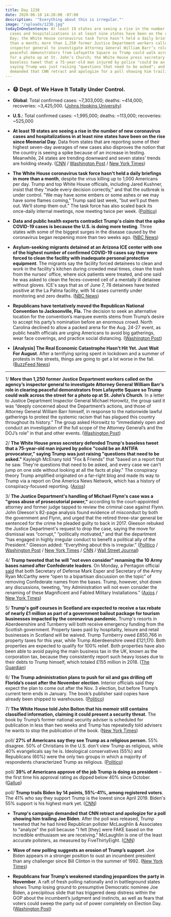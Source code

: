 ```yaml
---
title: Day 1238
date: 2020-06-10 14:28:00 -07:00
description: '"Everything about this is irregular."'
image: "/uploads/1238.jpg"
todayInOneSentence: At least 19 states are seeing a rise in the number of new coronavirus
  cases and hospitalizations in at least nine states have been on the rise since Memorial
  Day; the White House coronavirus task force hasn't held a daily briefings in more
  than a month; more than 1,250 former Justice Department workers called on the agency’s
  inspector general to investigate Attorney General William Barr’s role in clearing
  peaceful demonstrators from Lafayette Square so Trump could walk across the street
  for a photo op at St. John’s Church; the White House press secretary defended Trump's
  baseless tweet that a 75-year-old man injured by police "could be an ANTIFA provocateur,"
  saying Trump was just raising "questions that need to be asked"; and Trump's campaign
  demanded that CNN retract and apologize for a poll showing him trailing Joe Biden.
---
```


* ### 😷 Dept. of We Have It Totally Under Control.

* **Global**: Total confirmed cases: \~7,303,000; deaths: \~414,000; recoveries: \~3,425,000. ([Johns Hopkins University](https://coronavirus.jhu.edu/map.html))

* **U.S.**: Total confirmed cases: \~1,995,000; deaths: \~113,000; recoveries: \~525,000

* **At least 19 states are seeing a rise in the number of new coronavirus cases and hospitalizations in at least nine states have been on the rise since Memorial Day**. Data from states that are reporting some of their highest seven-day averages of new cases also disproves the notion that the country is seeing a spike because of an increase in testing. Meanwhile, 24 states are trending downward and seven states' trends are holding steady. ([CNN](https://www.cnn.com/2020/06/10/health/us-coronavirus-wednesday/index.html) / [Washington Post](https://www.washingtonpost.com/health/2020/06/09/coronavirus-hospitalizations-rising/) / [New York Times](https://www.nytimes.com/interactive/2020/us/coronavirus-us-cases.html))

* **The White House coronavirus task force hasn't held a daily briefings in more than a month**, despite the virus killing up to 1,000 Americans per day. Trump and top White House officials, including Jared Kushner, insist that they "made every decision correctly," and that the outbreak is under control. "We may have some embers or some ashes or we may have some flames coming," Trump said last week, "but we’ll put them out. We’ll stomp them out." The task force has also scaled back its once-daily internal meetings, now meeting twice per week. ([Politico](https://www.politico.com/news/2020/06/10/white-house-stops-talking-about-coronavirus-309993))

* **Data and public health experts contradict Trump's claim that the spike COVID-19 cases is because the U.S. is doing more testing**. Three states with some of the biggest surges in the disease caused by the coronavirus began reopening more than two weeks ago. ([NBC News](https://www.nbcnews.com/politics/donald-trump/fact-check-trump-blames-testing-spike-covid-19-cases-experts-n1228671))

* **Asylum-seeking migrants detained at an Arizona ICE center with one of the highest number of confirmed COVID-19 cases say they were forced to clean the facility with inadequate personal protective equipment**. The migrants say the facility forced detainees to clean and work in the facility's kitchen during crowded meal times, clean the trash from the nurses' office, where sick patients were treated, and one said he was asked to clean the feces-covered cell of a mentally ill detainee without gloves. ICE's says that as of June 7, 78 detainees have tested positive at the La Palma facility, with 14 cases currently under monitoring and zero deaths. ([NBC News](https://www.nbcnews.com/politics/immigration/detained-migrants-say-they-were-forced-clean-covid-infected-ice-n1228831))

* **Republicans have tentatively moved the Republican National Convention to Jacksonville, Fla.** The decision to seek an alternative location for the convention’s marquee events stems from Trump’s desire to accept his party’s nomination before an enormous crowd. North Carolina declined to allow a packed arena for the Aug. 24-27 event, as public health officials are urging Americans to avoid big gatherings, wear face coverings, and practice social distancing. ([Washington Post](https://www.washingtonpost.com/politics/gop-expects-to-move-its-convention-to-jacksonville-after-dispute-with-north-carolina-over-pandemic-safeguards/2020/06/09/8c96e088-aaaa-11ea-a9d9-a81c1a491c52_story.html))

* **\[Analysis\] The Real Economic Catastrophe Hasn’t Hit Yet. Just Wait For August**. After a terrifying spring spent in lockdown and a summer of protests in the streets, things are going to get a lot worse in the fall. ([BuzzFeed News](https://www.buzzfeednews.com/article/tomgara/economy-recession-coronavirus))

---

1/ **More than 1,250 former Justice Department workers called on the agency’s inspector general to investigate Attorney General William Barr’s role in clearing peaceful demonstrators from Lafayette Square so Trump could walk across the street for a photo op at St. John’s Church**. In a letter to Justice Department Inspector General Michael Horowitz, the group said it was “deeply concerned about the Department’s actions, and those of Attorney General William Barr himself, in response to the nationwide lawful gatherings to protest the systemic racism that has plagued this country throughout its history.” The group asked Horowitz to “immediately open and conduct an investigation of the full scope of the Attorney General’s and the DOJ’s role” in that and other events. ([Washington Post](https://www.washingtonpost.com/national-security/more-than-1250-former-justice-dept-workers-call-for-internal-watchdog-to-probe-barr-role-in-clearing-demonstrators-from-lafayette-square/2020/06/10/608827fe-aa73-11ea-9063-e69bd6520940_story.html))

2/ **The White House press secretary defended Trump's baseless tweet that a 75-year-old man injured by police "could be an ANTIFA provocateur," saying Trump was just raising "questions that need to be asked."** Kayleigh McEnany told "Fox & Friends" that "based on a report that he saw. They're questions that need to be asked, and every case we can't jump on one side without looking at all the facts at play." The conspiracy theory Trump amplified originated on a far-right blog and made its way to Trump via a report on One America News Network, which has a history of conspiracy-focused reporting. ([Axios](https://www.axios.com/mcenany-trump-buffalo-protester-tweet-questions-asked-0cd06fc4-cf4f-4bbc-acf4-edfc6856cbe8.html))

3/ **The Justice Department's handling of Michael Flynn's case was a "gross abuse of prosecutorial power,"** according to the court-appointed attorney and former judge tapped to review the criminal case against Flynn. John Gleeson's 82-page analysis found evidence of misconduct by both the government and Flynn, and urged that the retired three-star general be sentenced for the crime he pleaded guilty to back in 2017. Gleeson rebuked the Justice Department's request to drop the case, saying the move for dismissal was “corrupt,” “politically motivated," and that the department “has engaged in highly irregular conduct to benefit a political ally of the President." Gleeson added: “Everything about this is irregular.” ([Politico](https://www.politico.com/news/2020/06/10/gleeson-flynn-sullivan-barr-justice-department-311018) / [Washington Post](https://www.washingtonpost.com/local/legal-issues/michael-flynn-committed-perjury-but-should-not-face-contempt-hearing-court-appointed-counsel-finds/2020/06/10/09dada24-aa81-11ea-9063-e69bd6520940_story.html) / [New York Times](https://www.nytimes.com/2020/06/10/us/politics/john-gleeson-michael-flynn.html) / [CNN](https://edition.cnn.com/2020/06/10/politics/michael-flynn-prosecutor-filing/) / [Wall Street Journal](https://www.wsj.com/articles/outside-lawyer-finds-michael-flynn-committed-perjury-discourages-judge-from-finding-him-in-contempt-11591806377?mod=djemalertNEWS))

4/ **Trump tweeted that he will "not even consider" renaming the 10 Army bases named after Confederate leaders**. On Monday, a Pentagon official [said](https://whatthefuckjusthappenedtoday.com/2020/06/09/day-1237/#army-secretary-ryan-mccarthy-now-say) that both Secretary of Defense Mark Esper and Secretary of the Army Ryan McCarthy were “open to a bipartisan discussion on the topic” of removing Confederate names from the bases. Trump, however, shot down any discussions, tweeting, “my Administration will not even consider the renaming of these Magnificent and Fabled Military Installations.” ([Axios](https://www.axios.com/trump-confederate-generals-ecc596fe-5d37-4d8a-8a12-42656886446f.html) / [New York Times](https://www.nytimes.com/2020/06/10/magazine/army-confederate-base-names.html?action=click&module=Top%20Stories&pgtype=Homepage))

5/ **Trump's golf courses in Scotland are expected to receive a tax rebate of nearly £1 million as part of a government bailout package for tourism businesses impacted by the coronavirus pandemic.** Trump's resorts in Aberdeenshire and Turnberry will both receive emergency funding from the Scottish government. Property taxes paid by hospitality, leisure and retail businesses in Scotland will be waived. Trump Turnberry owed £850,766 in property taxes for this year, while Trump Aberdeenshire owed £121,170. Both properties are expected to qualify for 100% relief. Both properties have also been able to avoid paying the main business tax in the UK, known as the corporation tax, because they consistently report such heavy losses due to their debts to Trump himself, which totaled £155 million in 2018. ([The Guardian](https://www.theguardian.com/us-news/2020/jun/10/scottish-bailout-means-trumps-golf-resorts-in-line-for-1m-tax-rebate))

6/ **The Trump administration plans to push for oil and gas drilling off Florida’s coast after the November election**. Interior officials said they expect the plan to come out after the Nov. 3 election, but before Trump’s current term ends in January. The book’s publisher said copies have already been shipped to warehouses. ([Politico](https://www.politico.com/news/2020/06/10/interior-drilling-florida-waters-november-election-310595))

7/ **The White House told John Bolton that his memoir still contains classified information, claiming it could present a security threat**. The book by Trump’s former national security adviser is scheduled for publication in less than two weeks and Trump has repeatedly told advisers he wants to stop the publication of the book. ([New York Times](https://www.nytimes.com/2020/06/10/us/politics/trump-john-bolton-book.html))

poll/ **27% of Americans say they see Trump as a religious person.** 55% disagree. 50% of Christians in the U.S. don't view Trump as religious, while 40% evangelicals say he is. Ideological conservatives (55%) and Republicans (60%) were the only two groups in which a majority of respondents characterized Trump as religious. ([Politico](https://www.politico.com/news/2020/06/10/only-one-in-four-americans-see-donald-trump-as-a-man-of-faith-309895))

poll/ **39% of Americans approve of the job Trump is doing as president** – the first time his approval rating as dipped below 40% since October. ([Gallup](https://news.gallup.com/poll/312572/trump-job-approval-slides.aspx))

poll/ **Trump trails Biden by 14 points, 55%-41%, among registered voters**. The 41% who say they support Trump is the lowest since April 2019. Biden's 55% support is his highest mark yet. ([CNN](https://www.cnn.com/2020/06/08/politics/cnn-poll-trump-biden-chaotic-week/index.html))

* **Trump's campaign demanded that CNN retract and apologize for a poll showing him trailing Joe Biden**. After the poll was released, Trump tweeted that he had hired Republican pollster McLaughlin & Associates to "analyze" the poll because "I felt \[they\] were FAKE based on the incredible enthusiasm we are receiving." McLaughlin is one of the least accurate pollsters, as measured by FiveThirtyEight. ([CNN](https://www.cnn.com/2020/06/10/politics/trump-campaign-cnn-poll/index.html))

* **Wave of new polling suggests an erosion of Trump’s support**. Joe Biden appears in a stronger position to oust an incumbent president than any challenger since Bill Clinton in the summer of 1992. ([New York Times](https://www.nytimes.com/2020/06/09/upshot/polling-trump-erosion-support.html))

* **Republicans fear Trump’s weakened standing jeopardizes the party in November**. A raft of fresh polling nationally and in battleground states shows Trump losing ground to presumptive Democratic nominee Joe Biden, a precipitous slide that has triggered deep distress within the GOP about the incumbent’s judgment and instincts, as well as fears that voters could sweep the party out of power completely on Election Day. ([Washington Post](https://www.washingtonpost.com/politics/republicans-fear-trumps-weakened-standing-jeopardizes-the-party-in-november/2020/06/10/998c1104-aa65-11ea-9063-e69bd6520940_story.html))